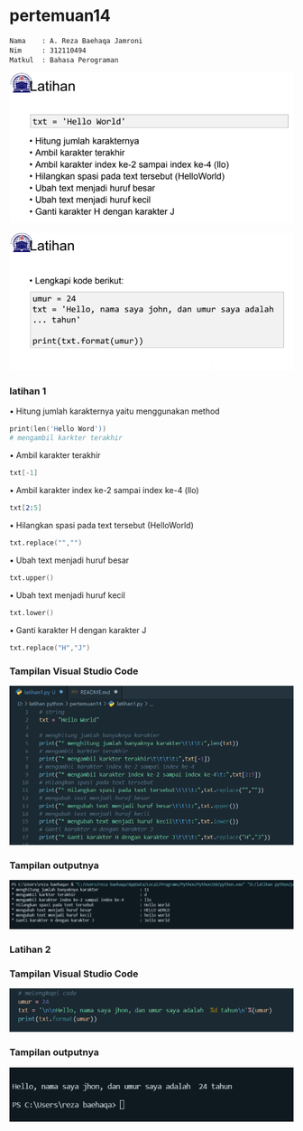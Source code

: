# pertemuan14
```sh
Nama    : A. Reza Baehaqa Jamroni
Nim     : 312110494
Matkul  : Bahasa Perograman
```
![Gambar 1](screenshot/1.png)<p>
![Gambar 1](screenshot/2.png)<p>
### latihan 1
• Hitung jumlah karakternya yaitu menggunakan method
```s
print(len('Hello Word'))
# mengambil karkter terakhir
```
• Ambil karakter terakhir
```s
txt[-1]
```
• Ambil karakter index ke-2 sampai index ke-4 (llo)
```s
txt[2:5]
```
• Hilangkan spasi pada text tersebut (HelloWorld)
```s
txt.replace("","")
```
• Ubah text menjadi huruf besar
```s
txt.upper()
```
• Ubah text menjadi huruf kecil
```s
txt.lower()
```
• Ganti karakter H dengan karakter J
```s
txt.replace("H","J")
```
### Tampilan Visual Studio Code
![Gambar 1](screenshot/3.png)<p>
### Tampilan outputnya
![Gambar 1](screenshot/5.png)<p>

### Latihan 2
### Tampilan Visual Studio Code
![Gambar 1](screenshot/4.png)<p>

### Tampilan outputnya
![Gambar 1](screenshot/6.png)<p>
